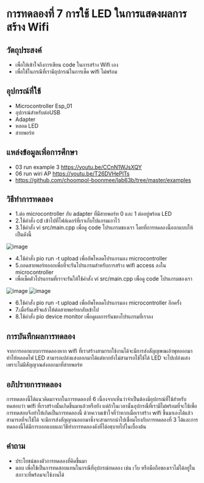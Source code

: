 # การทดลองที่ 7 การใช้ LED ในการแสดงผลการสร้าง Wifi
## วัตถุประสงค์
* เพื่อให้เข้าใจถึงการเขียน code ในการสร้าง Wifi เอง
* เพื่อใช้ในกรณีที่เรามีอุปกรณ์ในการเช็ค wifi ไม่พร้อม
## อุปกรณ์ที่ใช้
* Microcontroller Esp_01
* อุปกรณ์สำหรับต่อUSB
* Adapter
* หลอด LED
* สายพอร์ท
## แหล่งข้อมูลเพิ่อการศึกษา
* 03 run example 3 https://youtu.be/CCnN1WJsXQY 
* 06 run wiri AP https://youtu.be/T26DVHePlTs
* https://github.com/choompol-boonmee/lab63b/tree/master/examples
## วิธีทำการทดลอง
* 1.ต่อ microcontroller กับ adapter ที่มีสายพอร์ท 0 และ 1 ต่ออยู่พร้อม LED
* 2.ใช้คำสั่ง cd เข้าไปที่โฟล์เดอร์ที่เราเก็บโปแกรมเอาไว้
* 3.ใช้คำสั่ง vi src/main.cpp เพื่อดู code โปรแกรมของเรา โดยที่การทดลองนี้ออกแบบให้เป็นดังนี้

![image](https://user-images.githubusercontent.com/80880258/113088980-ea1f8b80-9210-11eb-903e-b134cb98e103.png)

* 4.ใช้คำสั่ง pio run -t upload เพื่ออัพโหลดโปรแกรมลง microcontroller
* 5.ถอดสายพอร์ทออกเพื่อที่จะรันโปรแกรมสำหรับการสร้าง wifi access ลงใน microcontroller
* เพื่อเช็คตัวโปรแกรมที่เราจะรันให้ใช้คำสั่ง vi src/main.cpp เพื่อดู code โปรแกรมของเรา

![image](https://user-images.githubusercontent.com/80880258/113091473-315c4b00-9216-11eb-9c50-4d4b4366c03b.png)
![image](https://user-images.githubusercontent.com/80880258/113091478-36b99580-9216-11eb-81e7-da96eaa25298.png)

* 6.ใช้คำสั่ง pio run -t upload เพื่ออัพโหลดโปรแกรมลง microcontroller อีกครั้ง
* 7.เมื่อรันเสร็จแล้วให้ต่อสายพอร์ทกลับเข้าไป
* 8.ใช้คำสั่ง pio device monitor เพื่อดูผลการรันของโปรแกรมที่เราลง
## การบันทึกผลการทดลอง
จากการออกแบบการทดลองหาก wifi ที่เราสร้างสามารถใช้งานได้จะมีการส่งสัญญษณเอ้าพุทออกมาทำให้หลอดไฟ  LED สามารถเปล่งแสงออกมาได้แต่หากยังไม่สามารถใช้ใช้ได้ LED จะไปเปล่งแสงเพราะไม่มีสัญญาณส่งออกมาที่สายพอร์ท
## อภิปรายการทดลอง
การทดลองนี้ได้แนวคิดมาจากในการทดลองที่ 6 เนื่องจากเห็นว่าจำเป็นต้องมีอุปกรณ์ที่ใช้สำหรับทดสอบว่า wifi ที่เราสร้างนั้นเกิดขึ้นมาแล้วหรือยัง แต่ถ้าในเวลานั้นอุปกรณืที่เรามีไม่พร้อมที่จะใช้เพื่อการทดสอบจึงทำให้เกิดเป็นการทดลองนี้ ด้วยความเข้าใจที่ว่าหากเมื่อเราสร้าง wifi ขึ้นมาเองได้แล้วสามารถที่จะใช้ได้ จะมีการส่งสัญญาณออกมาซึ่งจะสามารถนำไปเชื่อมโยงกับการทดลองที่ 3 ได้และการทดลองนี้ได้มีการออกแบบและวิธีทำการทดลองดังที่ได้อธฺบายไปในเบื้องต้น
## คำถาม
* ประโยชน์ของตัวการทดลองที่คิดขึ้นมา
* ตอบ เพื่อใช้เป็นการทดสอบแทนในกรณีที่อุปกรณ์ทดลอง เช่น เว็บ หรือมือถือของเราไม่ได้อยู่ในสภาวะที่พร้อมจะใช้งานได้
